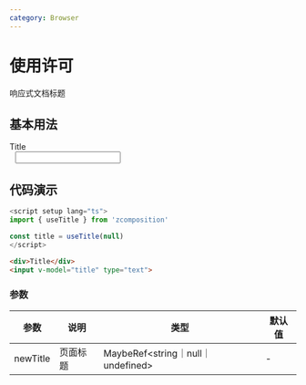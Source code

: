 ```yaml
---
category: Browser
---
```


# 使用许可

响应式文档标题

## 基本用法

<script setup lang="ts">
import { useTitle } from '@lib'

const title = useTitle(null)
</script>

<div style="margin-top:10px">
  <div>Title</div>
  <input style="margin-left:10px" v-model="title" type="text" />
</div>



## 代码演示

```ts
<script setup lang="ts">
import { useTitle } from 'zcomposition'

const title = useTitle(null)
</script>
```

```html
<div>Title</div>
<input v-model="title" type="text">
```

### 参数

| 参数       | 说明                 | 类型         | 默认值  |
| -------    | ------------------- | ----------- | ------ |
| newTitle | 页面标题	         | MaybeRef<string｜null｜undefined> | -       |